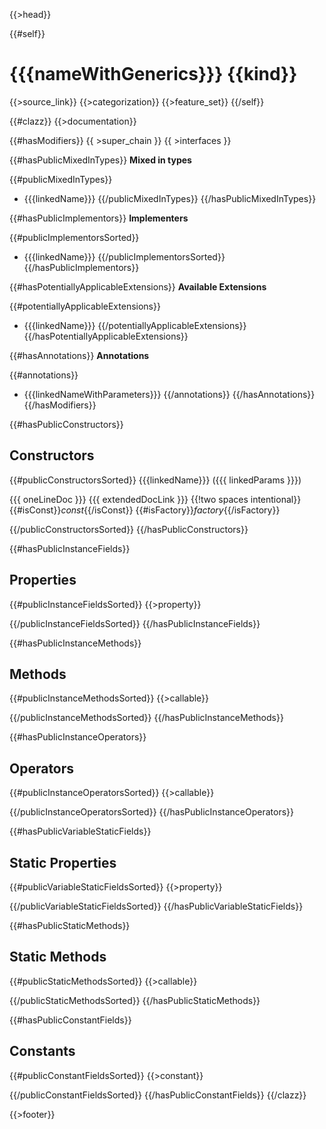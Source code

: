 {{>head}}

{{#self}}
# {{{nameWithGenerics}}} {{kind}}

{{>source_link}}
{{>categorization}}
{{>feature_set}}
{{/self}}

{{#clazz}}
{{>documentation}}

{{#hasModifiers}}
{{ >super_chain }}
{{ >interfaces }}

{{#hasPublicMixedInTypes}}
**Mixed in types**

{{#publicMixedInTypes}}
- {{{linkedName}}}
{{/publicMixedInTypes}}
{{/hasPublicMixedInTypes}}

{{#hasPublicImplementors}}
**Implementers**

{{#publicImplementorsSorted}}
- {{{linkedName}}}
{{/publicImplementorsSorted}}
{{/hasPublicImplementors}}

{{#hasPotentiallyApplicableExtensions}}
**Available Extensions**

{{#potentiallyApplicableExtensions}}
- {{{linkedName}}}
{{/potentiallyApplicableExtensions}}
{{/hasPotentiallyApplicableExtensions}}

{{#hasAnnotations}}
**Annotations**

{{#annotations}}
- {{{linkedNameWithParameters}}}
{{/annotations}}
{{/hasAnnotations}}
{{/hasModifiers}}

{{#hasPublicConstructors}}
## Constructors

{{#publicConstructorsSorted}}
{{{linkedName}}} ({{{ linkedParams }}})

{{{ oneLineDoc }}} {{{ extendedDocLink }}}  {{!two spaces intentional}}
{{#isConst}}_const_{{/isConst}} {{#isFactory}}_factory_{{/isFactory}}

{{/publicConstructorsSorted}}
{{/hasPublicConstructors}}

{{#hasPublicInstanceFields}}
## Properties

{{#publicInstanceFieldsSorted}}
{{>property}}

{{/publicInstanceFieldsSorted}}
{{/hasPublicInstanceFields}}

{{#hasPublicInstanceMethods}}
## Methods

{{#publicInstanceMethodsSorted}}
{{>callable}}

{{/publicInstanceMethodsSorted}}
{{/hasPublicInstanceMethods}}

{{#hasPublicInstanceOperators}}
## Operators

{{#publicInstanceOperatorsSorted}}
{{>callable}}

{{/publicInstanceOperatorsSorted}}
{{/hasPublicInstanceOperators}}

{{#hasPublicVariableStaticFields}}
## Static Properties

{{#publicVariableStaticFieldsSorted}}
{{>property}}

{{/publicVariableStaticFieldsSorted}}
{{/hasPublicVariableStaticFields}}

{{#hasPublicStaticMethods}}
## Static Methods

{{#publicStaticMethodsSorted}}
{{>callable}}

{{/publicStaticMethodsSorted}}
{{/hasPublicStaticMethods}}

{{#hasPublicConstantFields}}
## Constants

{{#publicConstantFieldsSorted}}
{{>constant}}

{{/publicConstantFieldsSorted}}
{{/hasPublicConstantFields}}
{{/clazz}}

{{>footer}}
